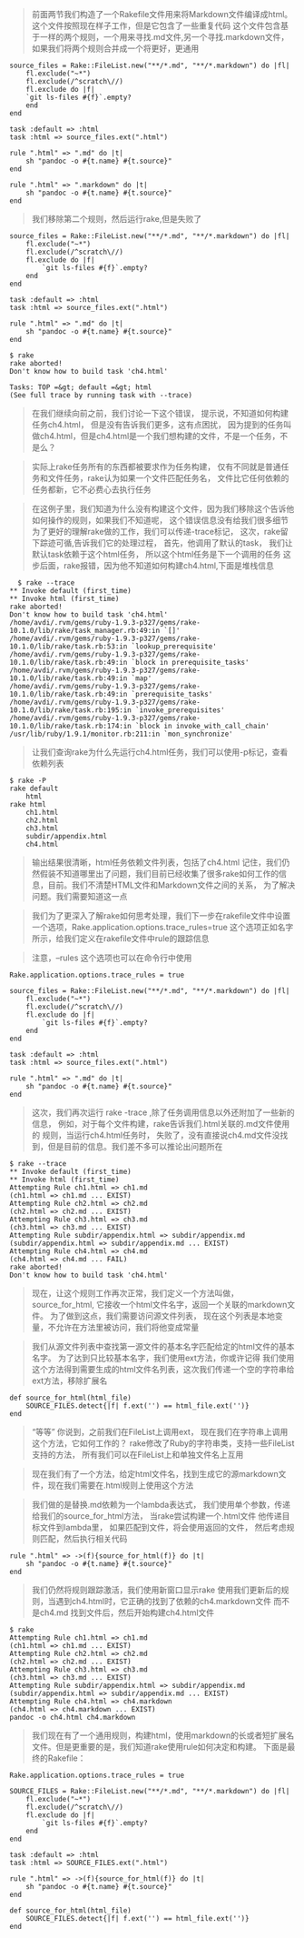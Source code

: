 > 前面两节我们构造了一个Rakefile文件用来将Markdown文件编译成html。这个文件按照现在样子工作，但是它包含了一些重复代码
> 这个文件包含基于一样的两个规则，一个用来寻找.md文件,另一个寻找.markdown文件，如果我们将两个规则合并成一个将更好，更通用

	source_files = Rake::FileList.new("**/*.md", "**/*.markdown") do |fl|
		fl.exclude("~*")
		fl.exclude(/^scratch\//)
		fl.exclude do |f|
		`git ls-files #{f}`.empty?
		end
	end

	task :default => :html
	task :html => source_files.ext(".html")

	rule ".html" => ".md" do |t|
		sh "pandoc -o #{t.name} #{t.source}"
	end

	rule ".html" => ".markdown" do |t|
		sh "pandoc -o #{t.name} #{t.source}"
	end
	

> 我们移除第二个规则，然后运行rake,但是失败了
	
	
	source_files = Rake::FileList.new("**/*.md", "**/*.markdown") do |fl|
		fl.exclude("~*")
		fl.exclude(/^scratch\//)
		fl.exclude do |f|
			`git ls-files #{f}`.empty?
		end
	end

	task :default => :html
	task :html => source_files.ext(".html")

	rule ".html" => ".md" do |t|
		sh "pandoc -o #{t.name} #{t.source}"
	end

	$ rake
	rake aborted!
	Don't know how to build task 'ch4.html'

	Tasks: TOP =&gt; default =&gt; html
	(See full trace by running task with --trace)

> 在我们继续向前之前，我们讨论一下这个错误， 提示说，不知道如何构建任务ch4.html， 但是没有告诉我们更多，这有点困扰，
> 因为提到的任务叫做ch4.html，但是ch4.html是一个我们想构建的文件，不是一个任务，不是么？

> 实际上rake任务所有的东西都被要求作为任务构建， 仅有不同就是普通任务和文件任务，rake认为如果一个文件匹配任务名，
> 文件比它任何依赖的任务都新，它不必费心去执行任务

> 在这例子里，我们知道为什么没有构建这个文件，因为我们移除这个告诉他如何操作的规则，如果我们不知道呢， 这个错误信息没有给我们很多细节
> 为了更好的理解rake做的工作，我们可以传递-trace标记， 这次，rake留下踪迹可循,告诉我们它的处理过程，
> 首先，他调用了默认的task， 我们让默认task依赖于这个html任务， 所以这个html任务是下一个调用的任务
> 这步后面，rake报错，因为他不知道如何构建ch4.html,下面是堆栈信息
	
	  $ rake --trace
	** Invoke default (first_time)
	** Invoke html (first_time)
	rake aborted!
	Don't know how to build task 'ch4.html'
	/home/avdi/.rvm/gems/ruby-1.9.3-p327/gems/rake-10.1.0/lib/rake/task_manager.rb:49:in `[]'
	/home/avdi/.rvm/gems/ruby-1.9.3-p327/gems/rake-10.1.0/lib/rake/task.rb:53:in `lookup_prerequisite'
	/home/avdi/.rvm/gems/ruby-1.9.3-p327/gems/rake-10.1.0/lib/rake/task.rb:49:in `block in prerequisite_tasks'
	/home/avdi/.rvm/gems/ruby-1.9.3-p327/gems/rake-10.1.0/lib/rake/task.rb:49:in `map'
	/home/avdi/.rvm/gems/ruby-1.9.3-p327/gems/rake-10.1.0/lib/rake/task.rb:49:in `prerequisite_tasks'
	/home/avdi/.rvm/gems/ruby-1.9.3-p327/gems/rake-10.1.0/lib/rake/task.rb:195:in `invoke_prerequisites'
	/home/avdi/.rvm/gems/ruby-1.9.3-p327/gems/rake-10.1.0/lib/rake/task.rb:174:in `block in invoke_with_call_chain'
	/usr/lib/ruby/1.9.1/monitor.rb:211:in `mon_synchronize'
	
	
> 让我们查询rake为什么先运行ch4.html任务，我们可以使用-p标记，查看依赖列表
	
	$ rake -P
	rake default
		html
	rake html
		ch1.html
		ch2.html
		ch3.html
		subdir/appendix.html
		ch4.html

> 输出结果很清晰，html任务依赖文件列表，包括了ch4.html
> 记住，我们仍然假装不知道哪里出了问题，我们目前已经收集了很多rake如何工作的信息，目前。我们不清楚HTML文件和Markdown文件之间的关系，
> 为了解决问题。我们需要知道这一点 

> 我们为了更深入了解rake如何思考处理，我们下一步在rakefile文件中设置一个选项，Rake.application.options.trace_rules=true
> 这个选项正如名字所示，给我们定义在rakefile文件中rule的跟踪信息

> 注意，–rules 这个选项也可以在命令行中使用
	
	Rake.application.options.trace_rules = true

	source_files = Rake::FileList.new("**/*.md", "**/*.markdown") do |fl|
		fl.exclude("~*")
		fl.exclude(/^scratch\//)
		fl.exclude do |f|
			`git ls-files #{f}`.empty?
		end
   	end

	task :default => :html
	task :html => source_files.ext(".html")

	rule ".html" => ".md" do |t|
		sh "pandoc -o #{t.name} #{t.source}"
	end

> 这次，我们再次运行 rake -trace ,除了任务调用信息以外还附加了一些新的信息， 例如，对于每个文件构建，rake告诉我们.html关联的.md文件使用的
> 规则，当运行ch4.html任务时， 失败了，没有直接说ch4.md文件没找到，但是目前的信息。我们差不多可以推论出问题所在
	
	$ rake --trace
	** Invoke default (first_time)
	** Invoke html (first_time)
	Attempting Rule ch1.html => ch1.md
	(ch1.html => ch1.md ... EXIST)
	Attempting Rule ch2.html => ch2.md
	(ch2.html => ch2.md ... EXIST)
	Attempting Rule ch3.html => ch3.md
	(ch3.html => ch3.md ... EXIST)
	Attempting Rule subdir/appendix.html => subdir/appendix.md
	(subdir/appendix.html => subdir/appendix.md ... EXIST)
	Attempting Rule ch4.html => ch4.md
	(ch4.html => ch4.md ... FAIL)
	rake aborted!
	Don't know how to build task 'ch4.html'

> 现在，让这个规则工作再次正常，我们定义一个方法叫做，source_for_html, 它接收一个html文件名字，返回一个关联的markdown文件。
> 为了做到这点，我们需要访问源文件列表， 现在这个列表是本地变量，不允许在方法里被访问，我们将他变成常量

> 我们从源文件列表中查找第一源文件的基本名字匹配给定的html文件的基本名字。 为了达到只比较基本名字，我们使用ext方法，你或许记得
> 我们使用这个方法得到需要生成的html文件名列表，这次我们传递一个空的字符串给ext方法，移除扩展名

	def source_for_html(html_file)
		SOURCE_FILES.detect{|f| f.ext('') == html_file.ext('')}
	end

> “等等” 你说到，之前我们在FileList上调用ext， 现在我们在字符串上调用这个方法，它如何工作的？
> rake修改了Ruby的字符串类，支持一些FileList支持的方法， 所有我们可以在FileList上和单独文件名上互用

> 现在我们有了一个方法，给定html文件名，找到生成它的源markdown文件，现在我们需要在.html规则上使用这个方法


> 我们做的是替换.md依赖为一个lambda表达式， 我们使用单个参数，传递给我们的source_for_html方法， 当rake尝试构建一个.html文件
> 他传递目标文件到lambda里， 如果匹配到文件，将会使用返回的文件， 然后考虑规则匹配，然后执行相关代码

	rule ".html" => ->(f){source_for_html(f)} do |t|
		sh "pandoc -o #{t.name} #{t.source}"
	end

> 我们仍然将规则跟踪激活，我们使用新窗口显示rake 使用我们更新后的规则，当遇到ch4.html时，它正确的找到了依赖的ch4.markdown文件
> 而不是ch4.md 找到文件后，然后开始构建ch4.html文件


	$ rake
	Attempting Rule ch1.html => ch1.md
	(ch1.html => ch1.md ... EXIST)
	Attempting Rule ch2.html => ch2.md
	(ch2.html => ch2.md ... EXIST)
	Attempting Rule ch3.html => ch3.md
	(ch3.html => ch3.md ... EXIST)
	Attempting Rule subdir/appendix.html => subdir/appendix.md
	(subdir/appendix.html => subdir/appendix.md ... EXIST)
	Attempting Rule ch4.html => ch4.markdown
	(ch4.html => ch4.markdown ... EXIST)
	pandoc -o ch4.html ch4.markdown

> 我们现在有了一个通用规则，构建html，使用markdown的长或者短扩展名文件。但是更重要的是，我们知道rake使用rule如何决定和构建。
> 下面是最终的Rakefile：
	
	Rake.application.options.trace_rules = true

	SOURCE_FILES = Rake::FileList.new("**/*.md", "**/*.markdown") do |fl|
		fl.exclude("~*")
		fl.exclude(/^scratch\//)
		fl.exclude do |f|
			`git ls-files #{f}`.empty?
		end
	end

	task :default => :html
	task :html => SOURCE_FILES.ext(".html")

	rule ".html" => ->(f){source_for_html(f)} do |t|
		sh "pandoc -o #{t.name} #{t.source}"
	end

	def source_for_html(html_file)
		SOURCE_FILES.detect{|f| f.ext('') == html_file.ext('')}
	end
